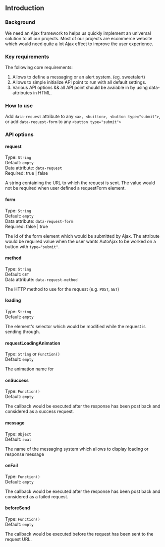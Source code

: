## Introduction
### Background

We need an Ajax framework to helps us quickly implement an universal solution to all our projects. Most of our projects are ecommerce website which would need quite a lot Ajax effect to improve the user experience.


### Key requirements
The following core requirements:

1. Allows to define a messaging or an alert system. (eg. sweetalert)
2. Allows to simple initialize API point to run with all default settings.
3. Various API options && all API point should be avaiable in by using data-attributes in HTML.

### How to use

Add ```data-request``` attribute to any ```<a>, <buitton>, <button type="submit">```, or add ```data-request-form``` to any ``` <button type="submit"> ```

### API options

#### request
Type: ``` String ``` \
Default: ``` empty ``` \
Data attribute: ``` data-request ``` \
Required: true | false

A string containing the URL to which the request is sent. The value would not be required when user defined a requestForm element.

#### form
Type: ``` String ``` \
Default: ``` empty ``` \
Data attribute: ``` data-request-form ``` \
Required: false | true

The id of the form element which would be submitted by Ajax. The attribute would be required value when the user wants AutoAjax to be worked on a button with ``` type="submit" ```.

#### method
Type: ``` String ``` \
Default: ``` GET ``` \
Data attribute: ``` data-request-method ```

The HTTP method to use for the request (e.g. ``` POST ```, ``` GET ```)

#### loading
Type: ``` String ``` \
Default: ``` empty ```

The element's selector which would be modified while the request is sending through.

#### requestLoadingAnimation
Type: ``` String ``` or ``` Function() ```\
Default: ``` empty ```

The animation name for 

#### onSuccess
Type: ``` Function() ``` \
Default: ``` empty ```

The callback would be executed after the response has been post back and considered as a success request.

#### message
Type: ``` Object ``` \
Default: ``` swal ```

The name of the messaging system which allows to display loading or response message

#### onFail
Type: ``` Function() ``` \
Default: ``` empty ```

The callback would be executed after the response has been post back and considered as a failed request.

#### beforeSend
Type: ``` Function() ``` \
Default: ``` empty ```

The callback would be executed before the request has been sent to the request URL.
